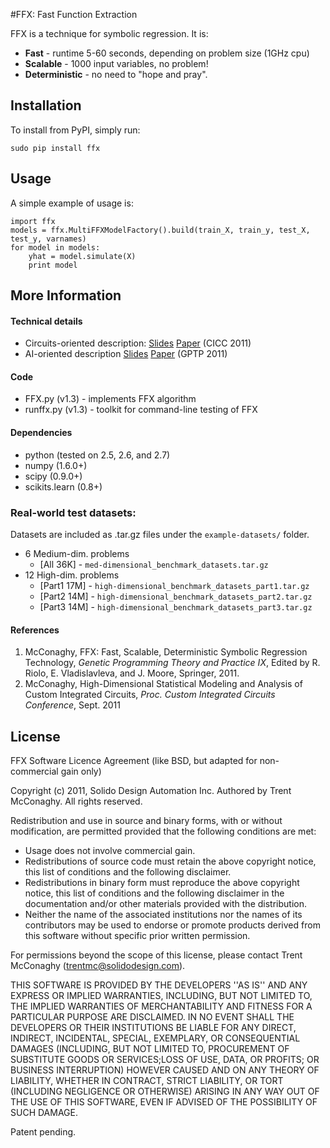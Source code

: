 #FFX: Fast Function Extraction

FFX is a technique for symbolic regression. It is:

- __Fast__ - runtime 5-60 seconds, depending on problem size (1GHz cpu)
- __Scalable__ - 1000 input variables, no problem!
- __Deterministic__ - no need to "hope and pray".

## Installation
To install from PyPI, simply run:

	sudo pip install ffx

## Usage
A simple example of usage is:

	import ffx
	models = ffx.MultiFFXModelFactory().build(train_X, train_y, test_X, test_y, varnames)
	for model in models:
		yhat = model.simulate(X)
		print model

## More Information

#### Technical details

- Circuits-oriented description: [Slides](http://trent.st/content/2011-CICC-FFX-slides.ppt) [Paper](http://trent.st/content/2011-CICC-FFX-paper.pdf) (CICC 2011)
- AI-oriented description [Slides](http://trent.st/content/2011-GPTP-FFX-slides.pdf) [Paper](http://trent.st/content/2011-GPTP-FFX-paper.pdf) (GPTP 2011)

#### Code
* FFX.py (v1.3) - implements FFX algorithm
* runffx.py (v1.3) - toolkit for command-line testing of FFX


#### Dependencies
* python (tested on 2.5, 2.6, and 2.7)
* numpy (1.6.0+)
* scipy (0.9.0+) 
* scikits.learn (0.8+)

### Real-world test datasets:
Datasets are included as .tar.gz files under the `example-datasets/` folder.

* 6 Medium-dim. problems 
	- [All 36K] - `med-dimensional_benchmark_datasets.tar.gz`
* 12 High-dim. problems 
	- [Part1 17M] - `high-dimensional_benchmark_datasets_part1.tar.gz`
	- [Part2 14M] - `high-dimensional_benchmark_datasets_part2.tar.gz` 
	- [Part3 14M] - `high-dimensional_benchmark_datasets_part3.tar.gz`


#### References

1. McConaghy, FFX: Fast, Scalable, Deterministic Symbolic Regression Technology, _Genetic Programming Theory and Practice IX_, Edited by R. Riolo, E. Vladislavleva, and J. Moore, Springer, 2011.
2. McConaghy, High-Dimensional Statistical Modeling and Analysis of Custom Integrated Circuits, _Proc. Custom Integrated Circuits Conference_, Sept. 2011


## License
FFX Software Licence Agreement (like BSD, but adapted for non-commercial gain only)

Copyright (c) 2011, Solido Design Automation Inc.  Authored by Trent McConaghy.
All rights reserved.

Redistribution and use in source and binary forms, with or without modification, are permitted provided that the following conditions are met:

* Usage does not involve commercial gain. 
* Redistributions of source code must retain the above copyright notice, this list of conditions and the following disclaimer.
* Redistributions in binary form must reproduce the above copyright notice, this list of conditions and the following disclaimer in the documentation and/or other materials provided with the distribution.
* Neither the name of the associated institutions nor the names of its contributors may be used to endorse or promote products derived from this software without specific prior written permission.

For permissions beyond the scope of this license, please contact Trent McConaghy (trentmc@solidodesign.com).

THIS SOFTWARE IS PROVIDED BY THE DEVELOPERS ''AS IS'' AND ANY EXPRESS OR IMPLIED WARRANTIES, INCLUDING, BUT NOT LIMITED TO, THE IMPLIED WARRANTIES OF MERCHANTABILITY AND FITNESS FOR A PARTICULAR PURPOSE ARE DISCLAIMED. IN NO EVENT SHALL THE DEVELOPERS OR THEIR INSTITUTIONS BE LIABLE FOR ANY DIRECT, INDIRECT, INCIDENTAL, SPECIAL, EXEMPLARY, OR CONSEQUENTIAL DAMAGES (INCLUDING, BUT NOT LIMITED TO, PROCUREMENT OF SUBSTITUTE GOODS OR SERVICES;LOSS OF USE, DATA, OR PROFITS; OR BUSINESS INTERRUPTION) HOWEVER CAUSED AND ON ANY THEORY OF LIABILITY, WHETHER IN CONTRACT, STRICT LIABILITY, OR TORT (INCLUDING NEGLIGENCE OR OTHERWISE) ARISING IN ANY WAY OUT OF THE USE OF THIS SOFTWARE, EVEN IF ADVISED OF THE POSSIBILITY OF SUCH DAMAGE. 

Patent pending.
